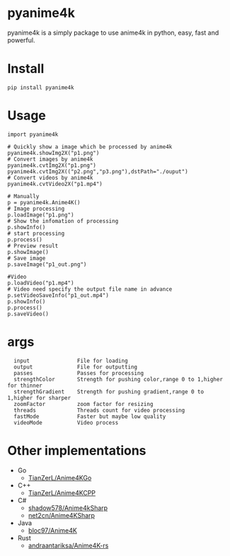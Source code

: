 # pyanime4k
pyanime4k is a simply package to use anime4k in python, easy, fast and powerful.

# Install
    pip install pyanime4k

# Usage
    import pyanime4k

    # Quickly show a image which be processed by anime4k
    pyanime4k.showImg2X("p1.png")
    # Convert images by anime4k
    pyanime4k.cvtImg2X("p1.png")
    pyanime4k.cvtImg2X(("p2.png","p3.png"),dstPath="./ouput")
    # Convert videos by anime4k
    pyanime4k.cvtVideo2X("p1.mp4")

    # Manually
    p = pyanime4k.Anime4K()
    # Image processing
    p.loadImage("p1.png")
    # Show the infomation of processing
    p.showInfo()
    # start processing
    p.process()
    # Preview result
    p.showImage()
    # Save image
    p.saveImage("p1_out.png")

    #Video
    p.loadVideo("p1.mp4")
    # Video need specify the output file name in advance
    p.setVideoSaveInfo("p1_out.mp4")
    p.showInfo()
    p.process()
    p.saveVideo()

# args
      input               File for loading
      output              File for outputting
      passes              Passes for processing
      strengthColor       Strength for pushing color,range 0 to 1,higher for thinner
      strengthGradient    Strength for pushing gradient,range 0 to 1,higher for sharper
      zoomFactor          zoom factor for resizing
      threads             Threads count for video processing
      fastMode            Faster but maybe low quality
      videoMode           Video process

# Other implementations
- Go
  - [TianZerL/Anime4KGo](https://github.com/TianZerL/Anime4KGo)
- C++
  - [TianZerL/Anime4KCPP](https://github.com/TianZerL/Anime4KCPP)
- C#
  - [shadow578/Anime4kSharp](https://github.com/shadow578/Anime4kSharp)
  - [net2cn/Anime4KSharp](https://github.com/net2cn/Anime4KSharp)
- Java
  - [bloc97/Anime4K](https://github.com/bloc97/Anime4K)
- Rust
  - [andraantariksa/Anime4K-rs](https://github.com/andraantariksa/Anime4K-rs)
